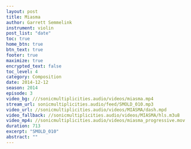 ```yaml
---
layout: post
title: Miasma
author: Garrett Semmelink
instrument: violin
post_list: "date"
toc: true
home_btn: true
btn_text: true
footer: true
maximize: true
encrypted_text: false
toc_level: 4
category: Composition
date: 2014-12-12
season: 2014
episode: 3
video_bg: ///sonicmultiplicities.audio/videos/miasma.mp4
stream_url: sonicmultiplicities.audio/feed/SMOLD_010.mp3
video_url: //sonicmultiplicities.audio/videos/MIASMA/dash.mpd
video_fallback: //sonicmultiplicities.audio/videos/MIASMA/hls.m3u8
video_mp4: //sonicmultiplicities.audio/videos/miasma_progressive.mov
duration: 713
excerpt: "SMOLD_010"
abstract: ""
---
```

